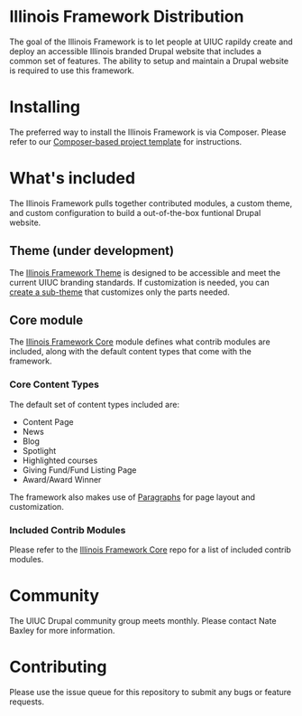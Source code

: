 # Illinois Framework Distribution

The goal of the Illinois Framework is to let people at UIUC rapildy create and deploy an accessible Illinois branded Drupal website that includes a common set of features. The ability to setup and maintain a Drupal website is required to use this framework. 

# Installing

The preferred way to install the Illinois Framework is via Composer. Please refer to our [Composer-based project template](https://github.com/web-illinois/illinois_framework_project) for instructions. 

# What's included

The Illinois Framework pulls together contributed modules, a custom theme, and custom configuration to build a out-of-the-box funtional Drupal website.

## Theme (under development)

The [Illinois Framework Theme](https://github.com/web-illinois/illinois_framework_theme) is designed to be accessible and meet the current UIUC branding standards. If customization is needed, you can [create a sub-theme](https://www.drupal.org/docs/theming-drupal/creating-sub-themes) that customizes only the parts needed.

## Core module

The [Illinois Framework Core](https://github.com/web-illinois/illinois_framework_core) module defines what contrib modules are included, along with the default content types that come with the framework. 

### Core Content Types
The default set of content types included are:

- Content Page
- News
- Blog
- Spotlight
- Highlighted courses
- Giving Fund/Fund Listing Page
- Award/Award Winner

The framework also makes use of [Paragraphs](https://www.drupal.org/project/paragraphs) for page layout and customization. 

### Included Contrib Modules

Please refer to the [Illinois Framework Core](https://github.com/web-illinois/illinois_framework_core) repo for a list of included contrib modules.

# Community

The UIUC Drupal community group meets monthly. Please contact Nate Baxley for more information. 

# Contributing

Please use the issue queue for this repository to submit any bugs or feature requests. 
